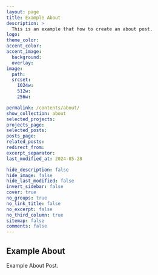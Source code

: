 ```yaml
---
layout: page
title: Example About
description: >
  This is an example that how to create an about post.
logo:
theme_color:
accent_color:
accent_image:
  background:
  overlay:
image:
  path:
  srcset:
    1024w:
    512w:
    256w:

permalink: /contents/about/
show_collection: about
selected_projects:
projects_page:
selected_posts:
posts_page:
related_posts:
redirect_from:
excerpt_separator:
last_modified_at: 2024-05-28

hide_description: false
hide_image: false
hide_last_modified: false
invert_sidebar: false
cover: true
no_groups: true
no_link_title: false
no_excerpt: false
no_third_column: true
sitemap: false
comments: false
---
```


## Example About

Example About Post.
